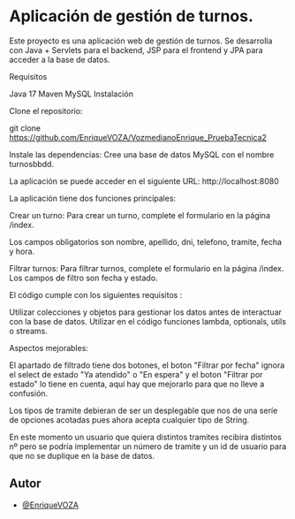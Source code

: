 # Aplicación de gestión de turnos.



Este proyecto es una aplicación web de gestión de turnos. Se desarrolla con Java + Servlets para el backend, JSP para el frontend y JPA para acceder a la base de datos.

Requisitos

Java 17
Maven
MySQL
Instalación

Clone el repositorio:

git clone https://github.com/EnriqueVOZA/VozmedianoEnrique_PruebaTecnica2

Instale las dependencias:
Cree una base de datos MySQL con el nombre turnosbbdd.

La aplicación se puede acceder en el siguiente URL: http://localhost:8080

La aplicación tiene dos funciones principales:

Crear un turno: Para crear un turno, complete el formulario en la página /index. 

Los campos obligatorios son nombre, apellido, dni, telefono, tramite, fecha y hora.

Filtrar turnos: Para filtrar turnos, complete el formulario en la página /index. Los campos de filtro son fecha y estado.
 
El código cumple con los siguientes requisitos :

Utilizar colecciones y objetos para gestionar los datos antes de interactuar con la base de datos.
Utilizar en el código funciones lambda, optionals, utils o streams.

Aspectos mejorables:

El apartado de filtrado tiene dos botones, el boton "Filtrar por fecha" ignora el select de estado "Ya atendido" o "En espera" y el boton "Filtrar por estado" lo tiene en cuenta, aquí hay que mejorarlo para que no lleve a confusión.

Los tipos de tramite debieran de ser un desplegable que nos de una seríe de opciones acotadas pues ahora acepta cualquier tipo de String.

En este momento un usuario que quiera distintos tramites recibira distintos nº pero se podría implementar un número de tramite y un id de usuario para que no se duplique en la base de datos.



## Autor

- [@EnriqueVOZA](https://www.github.com/EnriqueVOZA)

